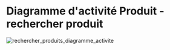 # Diagramme d'activité Produit - rechercher produit

![rechercher_produits_diagramme_activite](https://user-images.githubusercontent.com/16959583/74384301-421ee700-4df1-11ea-8bd6-31065671ead6.png)

